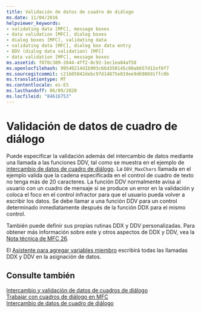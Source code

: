 ```yaml
---
title: Validación de datos de cuadro de diálogo
ms.date: 11/04/2016
helpviewer_keywords:
- validating data [MFC], message boxes
- data validation [MFC], dialog boxes
- dialog boxes [MFC], validating data
- validating data [MFC], dialog box data entry
- DDV (dialog data validation) [MFC]
- data validation [MFC], message boxes
ms.assetid: f070c309-2044-4ff2-8c92-1ec1ea84af58
ms.openlocfilehash: 99540214d1b903c66d350145c08ab657d12ef8f7
ms.sourcegitcommit: c21b05042debc97d14875e019ee9d698691ffc0b
ms.translationtype: MT
ms.contentlocale: es-ES
ms.lasthandoff: 06/09/2020
ms.locfileid: "84616753"
---
```

# <a name="dialog-data-validation"></a>Validación de datos de cuadro de diálogo

Puede especificar la validación además del intercambio de datos mediante una llamada a las funciones DDV, tal como se muestra en el ejemplo de [intercambio de datos de cuadro de diálogo](dialog-data-exchange.md). La `DDV_MaxChars` llamada en el ejemplo valida que la cadena especificada en el control de cuadro de texto no tenga más de 20 caracteres. La función DDV normalmente avisa al usuario con un cuadro de mensaje si se produce un error en la validación y coloca el foco en el control infractor para que el usuario pueda volver a escribir los datos. Se debe llamar a una función DDV para un control determinado inmediatamente después de la función DDX para el mismo control.

También puede definir sus propias rutinas DDX y DDV personalizadas. Para obtener más información sobre este y otros aspectos de DDX y DDV, vea la [Nota técnica de MFC 26](tn026-ddx-and-ddv-routines.md).

El [Asistente para agregar variables miembro](../ide/add-member-variable-wizard.md) escribirá todas las llamadas DDX y DDV en la asignación de datos.

## <a name="see-also"></a>Consulte también

[Intercambio y validación de datos de cuadros de diálogo](dialog-data-exchange-and-validation.md)<br/>
[Trabajar con cuadros de diálogo en MFC](life-cycle-of-a-dialog-box.md)<br/>
[Intercambio de datos de cuadro de diálogo](dialog-data-exchange.md)

